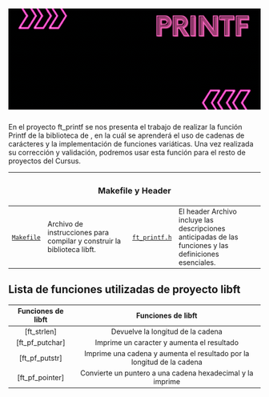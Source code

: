 <h1 align="center"><img src="BannerPrintf.gif" alt="Profile banner"/></h1>

En el proyecto ft_printf se nos presenta el trabajo de realizar la función Printf de la biblioteca de , en la cuál se aprenderá el uso de cadenas de carácteres y la implementación de funciones variáticas. 
Una vez realizada su corrección y validación, podremos usar esta función para el resto de proyectos del Cursus. 


<table>
    <thead>
        <tr>
            <th colspan="4" id="original-functions" margin="30"><h3>Makefile y Header</h3></th>
        </tr>
    </thead>
    <tbody>
        <tr>
            <td width="10%"><a href="./Makefile"><code>Makefile</code></a></td>
            <td width="40%">Archivo de instrucciones para compilar y construir la biblioteca libft.</td>
            <td width="10%"><a href="./ft_printf.h"><code>ft_printf.h</code></a></td>
            <td width="40%">El header Archivo incluye las descripciones anticipadas de las funciones y las definiciones esenciales.</td>
        </tr>
    </tbody>
</table>

## Lista de funciones utilizadas de proyecto libft

|      Funciones de libft         |      Funciones de libft                    |
| :-----------------------------: | :-----------------------------:            | 
| [ft_strlen]                     | Devuelve la longitud de la cadena          |
| [ft_pf_putchar]                 | Imprime un caracter y aumenta el resultado |
| [ft_pf_putstr]                  | Imprime una cadena y aumenta el resultado por la longitud de la cadena |
| [ft_pf_pointer]                 | Convierte un puntero a una cadena hexadecimal y la imprime |               

